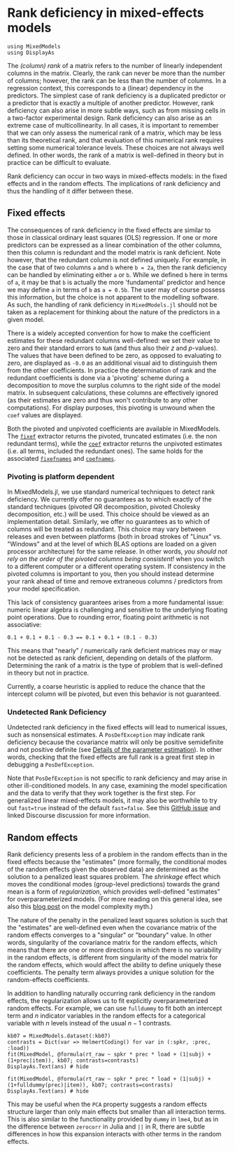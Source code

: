 # Rank deficiency in mixed-effects models

```@setup Main
using MixedModels
using DisplayAs
```

The *(column) rank* of a matrix refers to the number of linearly independent columns in the matrix.
Clearly, the rank can never be more than the number of columns; however, the rank can be less than the number of columns.
In a regression context, this corresponds to a (linear) dependency in the predictors.
The simplest case of rank deficiency is a duplicated predictor or a predictor that is exactly a multiple of another predictor.
However, rank deficiency can also arise in more subtle ways, such as from missing cells in a two-factor experimental design.
Rank deficiency can also arise as an extreme case of multicollinearity.
In all cases, it is important to remember that we can only assess the numerical rank of a matrix, which may be less than its theoretical rank, and that evaluation of this numerical rank requires setting some numerical tolerance levels.
These choices are not always well defined.
In other words, the rank of a matrix is well-defined in theory but in practice can be difficult to evaluate.

Rank deficiency can occur in two ways in mixed-effects models: in the fixed effects and in the random effects.
The implications of rank deficiency and thus the handling of it differ between these.

## Fixed effects

The consequences of rank deficiency in the fixed effects are similar to those in classical ordinary least squares (OLS) regression.
If one or more predictors can be expressed as a linear combination of the other columns, then this column is redundant and the model matrix is rank deficient.
Note however, that the redundant column is not defined uniquely.
For example, in the case that of two columns `a` and `b` where `b = 2a`, then the rank deficiency can be handled by eliminating either `a` or `b`.
While we defined `b` here in terms of `a`, it may be that `b` is actually the more 'fundamental' predictor and hence we may define  `a` in terms of `b` as `a = 0.5b`.
The user may of course possess this information, but the choice is not apparent to the modelling software.
As such, the handling of rank deficiency in `MixedModels.jl` should not be taken as a replacement for thinking about the nature of the predictors in a given model.

There is a widely accepted convention for how to make the coefficient estimates for these redundant columns well-defined: we set their value to zero and their standard errors to `NaN` (and thus also their $z$ and $p$-values).
The values that have been defined to be zero, as opposed to evaluating to zero, are displayed as `-0.0` as an additional visual aid to distinguish them from the other coefficients.
In practice the determination of rank and the redundant coefficients is done via a 'pivoting' scheme during a decomposition to
move the surplus columns to the right side of the model matrix.
In subsequent calculations, these columns are effectively ignored (as their estimates are zero and thus won't contribute to any other computations).
For display purposes, this pivoting is unwound when the `coef` values are displayed.

Both the pivoted and unpivoted coefficients are available in MixedModels.
The [`fixef`](@ref) extractor returns the pivoted, truncated estimates (i.e. the non redundant terms), while the [`coef`](@ref) extractor returns the unpivoted estimates (i.e. all terms, included the redundant ones).
The same holds for the associated [`fixefnames`](@ref) and [`coefnames`](@ref).

### Pivoting is platform dependent
In MixedModels.jl, we use standard numerical techniques to detect rank deficiency.
We currently offer no guarantees as to which exactly of the standard techniques (pivoted QR decomposition, pivoted Cholesky decomposition, etc.) will be used.
This choice should be viewed as an implementation detail.
Similarly, we offer no guarantees as to which of columns will be treated as redundant.
This choice may vary between releases and even between platforms (both in broad strokes of "Linux" vs. "Windows" and at the level of which BLAS options are loaded on a given processor architecture) for the same release.
In other words, *you should not rely on the order of the pivoted columns being consistent!* when you switch to a different computer or a different operating system.
If consistency in the pivoted columns is important to you, then you should instead determine your rank ahead of time and remove extraneous columns / predictors from your model specification.

This lack of consistency guarantees arises from a more fundamental issue: numeric linear algebra is challenging and sensitive to the underlying floating point operations.
Due to rounding error, floating point arithmetic is not associative:

```@example
0.1 + 0.1 + 0.1 - 0.3 == 0.1 + 0.1 + (0.1 - 0.3)
```

This means that "nearly" / numerically rank deficient matrices may or may not be detected as rank deficient, depending on details of the platform.
Determining the rank of a matrix is the type of problem that is well-defined in theory but not in practice.

Currently, a coarse heuristic is applied to reduce the chance that the intercept column will be pivoted, but even this behavior is not guaranteed.

### Undetected Rank Deficiency

Undetected rank deficiency in the fixed effects will lead to numerical issues, such as nonsensical estimates.
A `PosDefException` may indicate rank deficiency because the covariance matrix will only be positive semidefinite and not positive definite (see [Details of the parameter estimation](@ref)).
In other words, checking that the fixed effects are full rank is a great first step in debugging a `PosDefException`.

Note that `PosDefException` is not specific to rank deficiency and may arise in other ill-conditioned models.
In any case, examining the model specification and the data to verify that they work together is the first step.
For generalized linear mixed-effects models, it may also be worthwhile to try out `fast=true` instead of the default `fast=false`.
See this [GitHub issue](https://github.com/JuliaStats/MixedModels.jl/issues/349) and linked Discourse discussion for more information.

## Random effects

Rank deficiency presents less of a problem in the random effects than in the fixed effects because the "estimates" (more formally, the conditional modes of the random effects given the observed data) are determined as the solution to a penalized least squares problem.
The *shrinkage* effect which moves the conditional modes (group-level predictions) towards the grand mean is a form of *regularization*, which provides well-defined "estimates" for overparameterized models.
(For more reading on this general idea, see also this [blog post](https://jakevdp.github.io/blog/2015/07/06/model-complexity-myth/) on the model complexity myth.)

The nature of the penalty in the penalized least squares solution is such that the "estimates" are well-defined even when the covariance matrix of the random effects converges to a "singular" or "boundary" value.
In other words, singularity of the covariance matrix for the random effects, which means that there are one or more directions in which there is no variability in the random effects, is different from singularity of the model matrix for the random effects, which would affect the ability to define uniquely these coefficients.
The penalty term always provides a unique solution for the random-effects coefficients.

In addition to handling naturally occurring rank deficiency in the random effects, the regularization allows us to fit explicitly overparameterized random effects.
For example, we can use `fulldummy` to fit both an intercept term and $n$ indicator variables in the random effects for a categorical variable with $n$ levels instead of the usual $n-1$ contrasts.

```@example Main
kb07 = MixedModels.dataset(:kb07)
contrasts = Dict(var => HelmertCoding() for var in (:spkr, :prec, :load))
fit(MixedModel, @formula(rt_raw ~ spkr * prec * load + (1|subj) + (1+prec|item)), kb07; contrasts=contrasts)
DisplayAs.Text(ans) # hide
```

```@example Main
fit(MixedModel, @formula(rt_raw ~ spkr * prec * load + (1|subj) + (1+fulldummy(prec)|item)), kb07; contrasts=contrasts)
DisplayAs.Text(ans) # hide
```

This may be useful when the `PCA` property suggests a random effects structure larger than only main effects but smaller than all interaction terms.
This is also similar to the functionality provided by `dummy` in `lme4`, but as in the difference between `zerocorr` in Julia and `||` in R, there are subtle differences in how this expansion interacts with other terms in the random effects.
